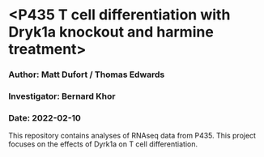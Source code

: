 # \<P435 T cell differentiation with Dryk1a knockout and harmine treatment\>
### Author: Matt Dufort / Thomas Edwards
### Investigator: Bernard Khor
### Date: 2022-02-10
  
This repository contains analyses of RNAseq data from P435. This project focuses on the effects of Dyrk1a on T cell differentiation.


